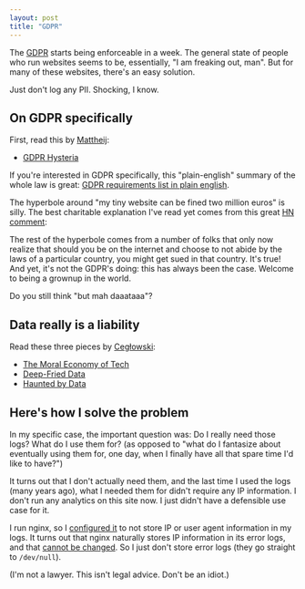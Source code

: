```yaml
---
layout: post
title: "GDPR"
---
```


The
[GDPR](https://en.wikipedia.org/wiki/General_Data_Protection_Regulation)
starts being enforceable in a week. The general state of people who
run websites seems to be, essentially, "I am freaking out, man". But
for many of these websites, there's an easy solution.

Just don't log any PII. Shocking, I know.

## On GDPR specifically

First, read this by [Mattheij](https://jacquesmattheij.com/):

* [GDPR Hysteria](https://jacquesmattheij.com/gdpr-hysteria)

If you're interested in GDPR specifically, this "plain-english"
summary of the whole law is great: [GDPR requirements list in plain
english](https://blog.varonis.com/gdpr-requirements-list-in-plain-english/).

The hyperbole around "my tiny website can be fined two million euros"
is silly. The best charitable explanation I've read yet comes from this great [HN
comment](https://news.ycombinator.com/item?id=17100541):

The rest of the hyperbole comes from a number of folks that only now
realize that should you be on the internet and choose to not abide by
the laws of a particular country, you might get sued in that
country. It's true! And yet, it's not the GDPR's doing: this has
always been the case. Welcome to being a grownup in the world.

Do you still think "but mah daaataaa"?

## Data really is a liability

Read these three pieces by [Cegłowski](http://idlewords.com/about.htm):

* [The Moral Economy of Tech](http://idlewords.com/talks/sase_panel.htm)
* [Deep-Fried Data](http://idlewords.com/talks/deep_fried_data.htm)
* [Haunted by Data](http://idlewords.com/talks/haunted_by_data.htm)

## Here's how I solve the problem

In my specific case, the important question was: Do I really need
those logs? What do I use them for? (as opposed to "what do I
fantasize about eventually using them for, one day, when I finally
have all that spare time I'd like to have?")

It turns out that I don't actually need them, and the last time I used
the logs (many years ago), what I needed them for didn't require any
IP information. I don't run any analytics on this site now. I just
didn't have a defensible use case for it.

I run nginx, so I [configured
it](https://docs.nginx.com/nginx/admin-guide/monitoring/logging/) to
not store IP or user agent information in my logs. It turns out that
nginx naturally stores IP information in its error logs, and that
[cannot be
changed](https://stackoverflow.com/questions/4246756/is-it-possible-to-specify-custom-error-log-format-in-nginx). So
I just don't store error logs (they go straight to `/dev/null`).

(I'm not a lawyer. This isn't legal advice. Don't be an idiot.)
